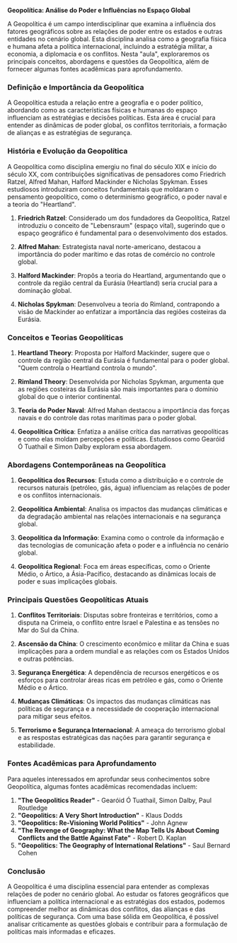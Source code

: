 **Geopolítica: Análise do Poder e Influências no Espaço Global**

A Geopolítica é um campo interdisciplinar que examina a influência dos fatores geográficos sobre as relações de poder entre os estados e outras entidades no cenário global. Esta disciplina analisa como a geografia física e humana afeta a política internacional, incluindo a estratégia militar, a economia, a diplomacia e os conflitos. Nesta "aula", exploraremos os principais conceitos, abordagens e questões da Geopolítica, além de fornecer algumas fontes acadêmicas para aprofundamento.

### **Definição e Importância da Geopolítica**

A Geopolítica estuda a relação entre a geografia e o poder político, abordando como as características físicas e humanas do espaço influenciam as estratégias e decisões políticas. Esta área é crucial para entender as dinâmicas de poder global, os conflitos territoriais, a formação de alianças e as estratégias de segurança.

### **História e Evolução da Geopolítica**

A Geopolítica como disciplina emergiu no final do século XIX e início do século XX, com contribuições significativas de pensadores como Friedrich Ratzel, Alfred Mahan, Halford Mackinder e Nicholas Spykman. Esses estudiosos introduziram conceitos fundamentais que moldaram o pensamento geopolítico, como o determinismo geográfico, o poder naval e a teoria do "Heartland".

1. **Friedrich Ratzel**: Considerado um dos fundadores da Geopolítica, Ratzel introduziu o conceito de "Lebensraum" (espaço vital), sugerindo que o espaço geográfico é fundamental para o desenvolvimento dos estados.

2. **Alfred Mahan**: Estrategista naval norte-americano, destacou a importância do poder marítimo e das rotas de comércio no controle global.

3. **Halford Mackinder**: Propôs a teoria do Heartland, argumentando que o controle da região central da Eurásia (Heartland) seria crucial para a dominação global.

4. **Nicholas Spykman**: Desenvolveu a teoria do Rimland, contrapondo a visão de Mackinder ao enfatizar a importância das regiões costeiras da Eurásia.

### **Conceitos e Teorias Geopolíticas**

1. **Heartland Theory**: Proposta por Halford Mackinder, sugere que o controle da região central da Eurásia é fundamental para o poder global. "Quem controla o Heartland controla o mundo".

2. **Rimland Theory**: Desenvolvida por Nicholas Spykman, argumenta que as regiões costeiras da Eurásia são mais importantes para o domínio global do que o interior continental.

3. **Teoria do Poder Naval**: Alfred Mahan destacou a importância das forças navais e do controle das rotas marítimas para o poder global.

4. **Geopolítica Crítica**: Enfatiza a análise crítica das narrativas geopolíticas e como elas moldam percepções e políticas. Estudiosos como Gearóid Ó Tuathail e Simon Dalby exploram essa abordagem.

### **Abordagens Contemporâneas na Geopolítica**

1. **Geopolítica dos Recursos**: Estuda como a distribuição e o controle de recursos naturais (petróleo, gás, água) influenciam as relações de poder e os conflitos internacionais.

2. **Geopolítica Ambiental**: Analisa os impactos das mudanças climáticas e da degradação ambiental nas relações internacionais e na segurança global.

3. **Geopolítica da Informação**: Examina como o controle da informação e das tecnologias de comunicação afeta o poder e a influência no cenário global.

4. **Geopolítica Regional**: Foca em áreas específicas, como o Oriente Médio, o Ártico, a Ásia-Pacífico, destacando as dinâmicas locais de poder e suas implicações globais.

### **Principais Questões Geopolíticas Atuais**

1. **Conflitos Territoriais**: Disputas sobre fronteiras e territórios, como a disputa na Crimeia, o conflito entre Israel e Palestina e as tensões no Mar do Sul da China.

2. **Ascensão da China**: O crescimento econômico e militar da China e suas implicações para a ordem mundial e as relações com os Estados Unidos e outras potências.

3. **Segurança Energética**: A dependência de recursos energéticos e os esforços para controlar áreas ricas em petróleo e gás, como o Oriente Médio e o Ártico.

4. **Mudanças Climáticas**: Os impactos das mudanças climáticas nas políticas de segurança e a necessidade de cooperação internacional para mitigar seus efeitos.

5. **Terrorismo e Segurança Internacional**: A ameaça do terrorismo global e as respostas estratégicas das nações para garantir segurança e estabilidade.

### **Fontes Acadêmicas para Aprofundamento**

Para aqueles interessados em aprofundar seus conhecimentos sobre Geopolítica, algumas fontes acadêmicas recomendadas incluem:

1. **"The Geopolitics Reader"** - Gearóid Ó Tuathail, Simon Dalby, Paul Routledge
2. **"Geopolitics: A Very Short Introduction"** - Klaus Dodds
3. **"Geopolitics: Re-Visioning World Politics"** - John Agnew
4. **"The Revenge of Geography: What the Map Tells Us About Coming Conflicts and the Battle Against Fate"** - Robert D. Kaplan
5. **"Geopolitics: The Geography of International Relations"** - Saul Bernard Cohen

### **Conclusão**

A Geopolítica é uma disciplina essencial para entender as complexas relações de poder no cenário global. Ao estudar os fatores geográficos que influenciam a política internacional e as estratégias dos estados, podemos compreender melhor as dinâmicas dos conflitos, das alianças e das políticas de segurança. Com uma base sólida em Geopolítica, é possível analisar criticamente as questões globais e contribuir para a formulação de políticas mais informadas e eficazes.